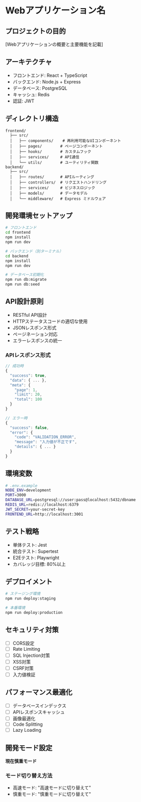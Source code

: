 # Webアプリケーション名

## プロジェクトの目的
[Webアプリケーションの概要と主要機能を記載]

## アーキテクチャ
- フロントエンド: React + TypeScript
- バックエンド: Node.js + Express
- データベース: PostgreSQL
- キャッシュ: Redis
- 認証: JWT

## ディレクトリ構造
```
frontend/
  ├── src/
  │   ├── components/    # 再利用可能なUIコンポーネント
  │   ├── pages/        # ページコンポーネント
  │   ├── hooks/        # カスタムフック
  │   ├── services/     # API通信
  │   └── utils/        # ユーティリティ関数
backend/
  ├── src/
  │   ├── routes/       # APIルーティング
  │   ├── controllers/  # リクエストハンドリング
  │   ├── services/     # ビジネスロジック
  │   ├── models/       # データモデル
  │   └── middleware/   # Express ミドルウェア
```

## 開発環境セットアップ
```bash
# フロントエンド
cd frontend
npm install
npm run dev

# バックエンド（別ターミナル）
cd backend
npm install
npm run dev

# データベース初期化
npm run db:migrate
npm run db:seed
```

## API設計原則
- RESTful API設計
- HTTPステータスコードの適切な使用
- JSONレスポンス形式
- ページネーション対応
- エラーレスポンスの統一

### APIレスポンス形式
```typescript
// 成功時
{
  "success": true,
  "data": { ... },
  "meta": {
    "page": 1,
    "limit": 20,
    "total": 100
  }
}

// エラー時
{
  "success": false,
  "error": {
    "code": "VALIDATION_ERROR",
    "message": "入力値が不正です",
    "details": { ... }
  }
}
```

## 環境変数
```bash
# .env.example
NODE_ENV=development
PORT=3000
DATABASE_URL=postgresql://user:pass@localhost:5432/dbname
REDIS_URL=redis://localhost:6379
JWT_SECRET=your-secret-key
FRONTEND_URL=http://localhost:3001
```

## テスト戦略
- 単体テスト: Jest
- 統合テスト: Supertest
- E2Eテスト: Playwright
- カバレッジ目標: 80%以上

## デプロイメント
```bash
# ステージング環境
npm run deploy:staging

# 本番環境
npm run deploy:production
```

## セキュリティ対策
- [ ] CORS設定
- [ ] Rate Limiting
- [ ] SQL Injection対策
- [ ] XSS対策
- [ ] CSRF対策
- [ ] 入力値検証

## パフォーマンス最適化
- [ ] データベースインデックス
- [ ] APIレスポンスキャッシュ
- [ ] 画像最適化
- [ ] Code Splitting
- [ ] Lazy Loading

## 開発モード設定
**現在慎重モード**

### モード切り替え方法
- 高速モード: "高速モードに切り替えて"
- 慎重モード: "慎重モードに切り替えて"